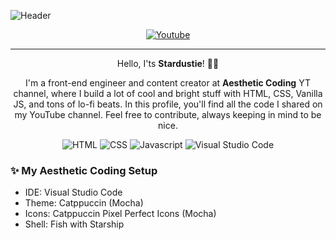 ![Header](https://github.com/stardustiex/stardustiex/assets/158538253/6c17a2d8-d71b-4ec1-9957-995db6bfc786)

<div align="center">
  
[![Youtube](https://img.shields.io/badge/youtube-FAB9A7.svg?style=for-the-badge&logo=youtube&logoColor=white&text=white)](https://www.youtube.com/@aesthetic-coding)

--- 
Hello, I'ts <strong>Stardustie</strong>! 👋😊

I'm a front-end engineer and content creator at <strong> Aesthetic Coding</strong> YT channel, where I build a lot of cool and bright stuff with HTML, CSS, Vanilla JS, and tons of lo-fi beats. In this profile, you'll find all the code I shared on my YouTube channel. Feel free to contribute, always keeping in mind to be nice.  

![HTML](https://img.shields.io/badge/HTML-FAB9A7.svg?style=for-the-badge&logo=html&logoColor=white&text=white)
![CSS](https://img.shields.io/badge/CSS-FAB9A7.svg?style=for-the-badge&logo=css&logoColor=white&text=white)
![Javascript](https://img.shields.io/badge/javascript-FAB9A7.svg?style=for-the-badge&logo=css&logoColor=white&text=white)
![Visual Studio Code](https://img.shields.io/badge/vscode-FAB9A7.svg?style=for-the-badge&logo=css&logoColor=white&text=white)
</div>

### ✨ My Aesthetic Coding Setup

- IDE: Visual Studio Code
- Theme: Catppuccin (Mocha)
- Icons: Catppuccin Pixel Perfect Icons (Mocha)
- Shell: Fish with Starship 


